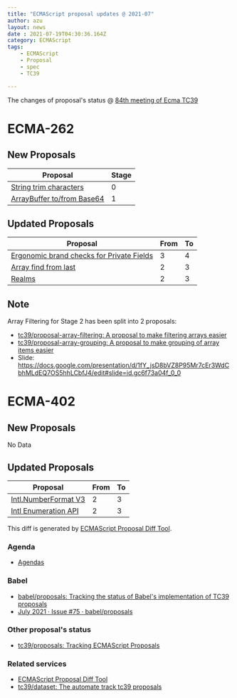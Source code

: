 ```yaml
---
title: "ECMAScript proposal updates @ 2021-07"
author: azu
layout: news
date : 2021-07-19T04:30:36.164Z
category: ECMAScript
tags:
    - ECMAScript
    - Proposal
    - spec
    - TC39

---
```


The changes of proposal's status @ [84th meeting of Ecma TC39][Agendas]


# ECMA-262

## New Proposals

| Proposal                                                                                   | Stage |
| ------------------------------------------------------------------------------------------ | ----- |
| [String trim characters](https://github.com/Kingwl/proposal-string-trim-characters)        | 0     |
| [ArrayBuffer to/from Base64](https://github.com/tc39-transfer/proposal-arraybuffer-base64) | 1     |


## Updated Proposals

| Proposal                                                                                           | From  | To    |
| -------------------------------------------------------------------------------------------------- | ----- | ----- |
| [Ergonomic brand checks for Private Fields](https://github.com/tc39/proposal-private-fields-in-in) | 3     | 4     |
| [Array find from last](https://github.com/tc39/proposal-array-find-from-last)                      | 2     | 3     |
| [Realms](https://github.com/tc39/proposal-realms)                                                  | 2     | 3     |

## Note

Array Filtering for Stage 2 has been split into 2 proposals:

- [tc39/proposal-array-filtering: A proposal to make filtering arrays easier](https://github.com/tc39/proposal-array-filtering)
- [tc39/proposal-array-grouping: A proposal to make grouping of array items easier](https://github.com/tc39/proposal-array-grouping)
- Slide: https://docs.google.com/presentation/d/1fY_jsD8bVZ8P95Mr7cEr3WdCbhMLdEQ7OS5hhLCbfJ4/edit#slide=id.gc6f73a04f_0_0


# ECMA-402

## New Proposals

No Data

## Updated Proposals

| Proposal                                                                      | From  | To    |
| ----------------------------------------------------------------------------- | ----- | ----- |
| [Intl.NumberFormat V3](https://github.com/tc39/proposal-intl-numberformat-v3) | 2     | 3     |
| [Intl Enumeration API](https://github.com/tc39/proposal-intl-enumeration)     | 2     | 3     |


This diff is generated by [ECMAScript Proposal Diff Tool](https://azu.github.io/ecmascript-proposals-json/).

### Agenda

- [Agendas][]

### Babel

- [babel/proposals: Tracking the status of Babel's implementation of TC39 proposals](https://github.com/babel/proposals)
- [July 2021 · Issue #75 · babel/proposals](https://github.com/babel/proposals/issues/75)

### Other proposal's status 

- [tc39/proposals: Tracking ECMAScript Proposals](https://github.com/tc39/proposals)

### Related services

- [ECMAScript Proposal Diff Tool](https://azu.github.io/ecmascript-proposals-json/)
- [tc39/dataset: The automate track tc39 proposals](https://github.com/tc39/dataset)

[Agendas]: https://github.com/tc39/agendas/blob/master/2021/07.md
